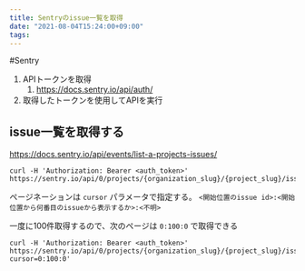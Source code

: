 ```yaml
---
title: Sentryのissue一覧を取得
date: "2021-08-04T15:24:00+09:00"
tags: 
---
```


#Sentry

1. APIトークンを取得
    1. https://docs.sentry.io/api/auth/
2. 取得したトークンを使用してAPIを実行

## issue一覧を取得する

https://docs.sentry.io/api/events/list-a-projects-issues/
```shell
curl -H 'Authorization: Bearer <auth_token>' https://sentry.io/api/0/projects/{organization_slug}/{project_slug}/issues/
```

ページネーションは `cursor` パラメータで指定する。
`<開始位置のissue id>:<開始位置から何番目のissueから表示するか>:<不明>`

一度に100件取得するので、次のページは `0:100:0` で取得できる

```shell
curl -H 'Authorization: Bearer <auth_token>' https://sentry.io/api/0/projects/{organization_slug}/{project_slug}/issues/?cursor=0:100:0'
```
